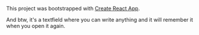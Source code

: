 This project was bootstrapped with [Create React App](https://github.com/facebook/create-react-app).

And btw, it's a textfield where you can write anything and it will remember it when you open it again.